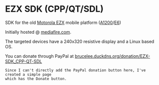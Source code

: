# EZX SDK (CPP/QT/SDL)
SDK for the old [Motorola EZX](https://en.wikipedia.org/wiki/EZX_Linux) mobile platform ([A1200](http://www.gsmarena.com/motorola_a1200-1429.php)/[E6](http://www.gsmarena.com/motorola_rokr_e6-1810.php))

Initially hosted @ [mediafire.com](https://www.mediafire.com/folder/g3ggnrigelxrq/EZX_QTSDL_SDK).

The targeted devices have a 240x320 resistive display and a Linux based OS.

You can donate through PayPal at [brucelee.duckdns.org/donation/EZX-SDK_CPP-QT-SDL](http://brucelee.duckdns.org/donation/EZX-SDK_CPP-QT-SDL)

    Since I can't directly add the PayPal donation button here, I've created a simple page
    which has the Donate button.
    
